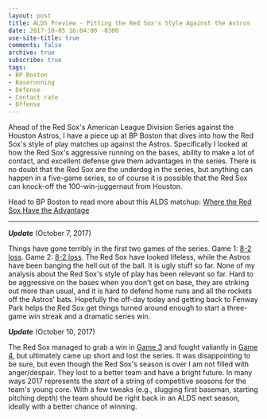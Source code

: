 ```yaml
---
layout: post
title: ALDS Preview - Pitting the Red Sox's Style Against the Astros
date: 2017-10-05 16:04:00 -0300
use-site-title: true
comments: false
archive: true
subscribe: true
tags:
- BP Boston
- Baserunning
- Defense
- Contact rate
- Offense
---
```


Ahead of the Red Sox's American League Division Series against the Houston Astros, I have a piece up at BP Boston that dives into how the Red Sox's
style of play matches up against the Astros. Specifically I looked at how the Red Sox's aggressive running on the bases, ability to make a lot of contact,
and excellent defense give them advantages in the series. There is no doubt that the Red Sox are the underdog in the series, but anything can happen in a
five-game series, so of course it is possible that the Red Sox can knock-off the 100-win-juggernaut from Houston.

Head to BP Boston to read more about this ALDS matchup: <a href = "http://boston.locals.baseballprospectus.com/2017/10/05/where-the-red-sox-have-the-advantage/" target = "_blank"> Where the Red Sox Have the Advantage</a>

***

__*Update*__ (October 7, 2017)

Things have gone terribly in the first two games of the series. Game 1: <a href = "https://www.baseball-reference.com/boxes/HOU/HOU201710050.shtml" target = "_blank"> 8-2 loss</a>. Game 2: <a href = "https://www.baseball-reference.com/boxes/HOU/HOU201710060.shtml" target = "_blank"> 8-2 loss</a>. 
The Red Sox have looked lifeless, while the Astros have been banging the hell out of the ball. It is ugly stuff so far. None of my analysis about the 
Red Sox's style of play has been relevant so far. Hard to be aggressive on the bases when you don't get on base, they are striking out more than usual,
and it is hard to defend home runs and all the rockets off the Astros' bats. Hopefully the off-day today and getting back to Fenway Park 
helps the Red Sox get things turned around enough to start a three-game win streak and a dramatic series win.

__*Update*__ (October 10, 2017)

The Red Sox managed to grab a win in <a href = "https://www.baseball-reference.com/boxes/BOS/BOS201710080.shtml" target = "_blank"> Game 3</a> 
and fought valiantly in <a href = "https://www.baseball-reference.com/boxes/BOS/BOS201710090.shtml" target = "_blank"> Game 4</a>, 
but ultimately came up short and lost the series. It was disappointing to be sure, but even though the Red Sox's season is over I am not filled 
with anger/despair. They lost to a better team and have a bright future. In many ways 2017 represents the *start* of a string of competitive 
seasons for the team's young core. With a few tweaks (e.g., slugging first baseman, starting pitching depth) the team should be right back in an 
ALDS next season, ideally with a better chance of winning.